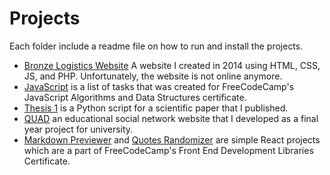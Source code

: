 # Projects
Each folder include a readme file on how to run and install the projects.
- [Bronze Logistics Website](https://github.com/omernomer/Projects/tree/main/BronzeLogistics-Website) A website I created in 2014 using HTML, CSS, JS, and PHP. Unfortunately, the website is not online anymore.
- [JavaScript](https://github.com/omernomer/Projects/tree/main/JavaScript) is a list of tasks that was created for FreeCodeCamp's JavaScript Algorithms and Data Structures certificate.
- [Thesis 1](https://github.com/omernomer/Projects/tree/main/Python%20Thesis%201) is a Python script for a scientific paper that I published.
- [QUAD](https://github.com/omernomer/Projects/tree/main/QUAD) an educational social network website that I developed as a final year project for university.
- [Markdown Previewer](https://github.com/omernomer/Projects/tree/main/markdown-previewer) and [Quotes Randomizer](https://github.com/omernomer/Projects/tree/main/quote-randomizer) are simple React projects which are a part of FreeCodeCamp's Front End Development Libraries Certificate.
